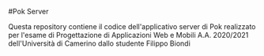 #Pok Server

Questa repository contiene il codice dell'applicativo server di Pok realizzato per l'esame di Progettazione di Applicazioni Web e Mobili A.A. 2020/2021 dell'Università di Camerino dallo studente Filippo Biondi
